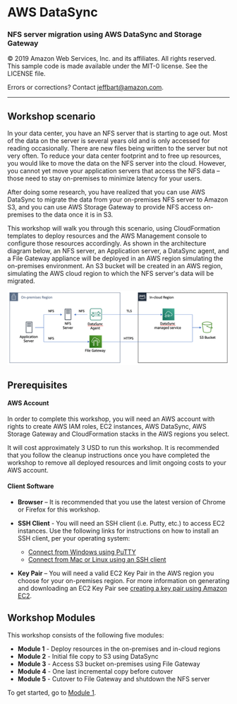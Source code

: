 # **AWS DataSync**

### NFS server migration using AWS DataSync and Storage Gateway

© 2019 Amazon Web Services, Inc. and its affiliates. All rights reserved.
This sample code is made available under the MIT-0 license. See the LICENSE file.

Errors or corrections? Contact [jeffbart@amazon.com](mailto:jeffbart@amazon.com).

---

## Workshop scenario

In your data center, you have an NFS server that is starting to age out.  Most of the data on the server is several years old and is only accessed for reading occasionally.  There are new files being written to the server but not very often.  To reduce your data center footprint and to free up resources, you would like to move the data on the NFS server into the cloud.  However, you cannot yet move your application servers that access the NFS data – those need to stay on-premises to minimize latency for your users.

After doing some research, you have realized that you can use AWS DataSync to migrate the data from your on-premises NFS server to Amazon S3, and you can use AWS Storage Gateway to provide NFS access on-premises to the data once it is in S3.

This workshop will walk you through this scenario, using CloudFormation templates to deploy resources and the AWS Management console to configure those resources accordingly.  As shown in the architecture diagram below, an NFS server, an Application server, a DataSync agent, and a File Gateway appliance will be deployed in an AWS region simulating the on-premises environment.  An S3 bucket will be created in an AWS region, simulating the AWS cloud region to which the NFS server&#39;s data will be migrated.

![](images/fullarch.png)

## Prerequisites

#### AWS Account

In order to complete this workshop, you will need an AWS account with rights to create AWS IAM roles, EC2 instances, AWS DataSync, AWS Storage Gateway and CloudFormation stacks in the AWS regions you select.

It will cost approximately 3 USD to run this workshop.  It is recommended that you follow the cleanup instructions once you have completed the workshop to remove all deployed resources and limit ongoing costs to your AWS account.

#### Client Software

- **Browser**  – It is recommended that you use the latest version of Chrome or Firefox for this workshop.

- **SSH Client**  - You will need an SSH client (i.e. Putty, etc.) to access EC2 instances.  Use the following links for instructions on how to install an SSH client, per your operating system:
  - [Connect from Windows using PuTTY](https://docs.aws.amazon.com/quickstarts/latest/vmlaunch/step-2-connect-to-instance.html#putty)
  - [Connect from Mac or Linux using an SSH client](https://docs.aws.amazon.com/quickstarts/latest/vmlaunch/step-2-connect-to-instance.html#sshclient)


- **Key Pair**  – You will need a valid EC2 Key Pair in the AWS region you choose for your on-premises region. For more information on generating and downloading an EC2 Key Pair  see [creating a key pair using Amazon EC2](http://docs.aws.amazon.com/AWSEC2/latest/UserGuide/ec2-key-pairs.html#having-ec2-create-your-key-pair).

## Workshop Modules

This workshop consists of the following five modules:

- **Module 1**  - Deploy resources in the on-premises and in-cloud regions
- **Module 2** - Initial file copy to S3 using DataSync
- **Module 3**  - Access S3 bucket on-premises using File Gateway
- **Module 4**  - One last incremental copy before cutover
- **Module 5** - Cutover to File Gateway and shutdown the NFS server

To get started, go to [Module 1](/workshops/nfs-migration/module1).
